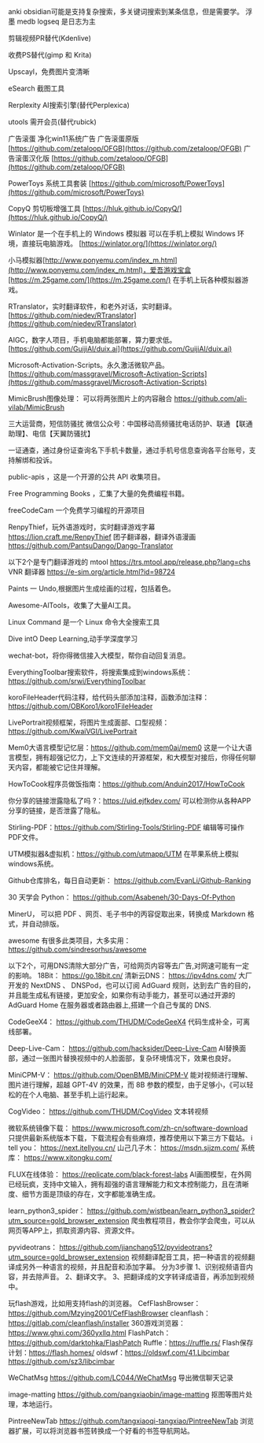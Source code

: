anki  obsidian可能是支持复杂搜索，多关键词搜索到某条信息，但是需要学。 浮墨  medb logseq 是日志为主


剪辑视频PR替代(Kdenlive)  

收费PS替代(gimp 和 Krita)

Upscayl，免费图片变清晰

eSearch 截图工具

Rerplexity AI搜索引擎(替代Perplexica)

utools 需开会员(替代rubick)

广告滚蛋 净化win11系统广告
广告滚蛋原版
[https://github.com/zetaloop/OFGB](https://github.com/zetaloop/OFGB)
广告滚蛋汉化版
[https://github.com/zetaloop/OFGB](https://github.com/zetaloop/OFGB)

PowerToys 系统工具套装
[https://github.com/microsoft/PowerToys](https://github.com/microsoft/PowerToys)

CopyQ 剪切板增强工具
[https://hluk.github.io/CopyQ/](https://hluk.github.io/CopyQ/)

Winlator 是一个在手机上的 Windows 模拟器
可以在手机上模拟 Windows 环境，直接玩电脑游戏。
[https://winlator.org/](https://winlator.org/)

小马模拟器[http://www.ponyemu.com/index_m.html](http://www.ponyemu.com/index_m.html)，爱吾游戏宝盒[https://m.25game.com/](https://m.25game.com/) 在手机上玩各种模拟器游戏。

RTranslator，实时翻译软件，和老外对话，实时翻译。[https://github.com/niedev/RTranslator](https://github.com/niedev/RTranslator)

AIGC，数字人项目，手机电脑都能部署，算力要求低。[https://github.com/GuijiAI/duix.ai](https://github.com/GuijiAI/duix.ai)

Microsoft-Activation-Scripts。永久激活微软产品。[https://github.com/massgravel/Microsoft-Activation-Scripts](https://github.com/massgravel/Microsoft-Activation-Scripts)

MimicBrush图像处理：
可以将两张图片上的内容融合
https://github.com/ali-vilab/MimicBrush

三大运营商，短信防骚扰
微信公众号：中国移动高频骚扰电话防护、联通 【联通助理】、电信【天翼防骚扰】

一证通查，通过身份证查询名下手机卡数量，通过手机号信息查询各平台账号，支持解绑和投诉。

public-apis ，这是一个开源的公共 API 收集项目。

Free Programming Books ，汇集了大量的免费编程书籍。

freeCodeCam 一个免费学习编程的开源项目

RenpyThief，玩外语游戏时，实时翻译游戏字幕
https://lion.craft.me/RenpyThief
团子翻译器，翻译外语漫画
https://github.com/PantsuDango/Dango-Translator

以下2个是专门翻译游戏的
mtool
https://trs.mtool.app/release.php?lang=chs
VNR 翻译器
https://e-sim.org/article.html?id=98724

Paints 一 Undo,根据图片生成绘画的过程，包括着色。

Awesome-AlTools，收集了大量AI工具。

Linux Command 是一个 Linux 命令大全搜索工具

Dive intO Deep Learning,动手学深度学习

wechat-bot，将你得微信接入大模型，帮你自动回复消息。

EverythingToolbar搜索软件，将搜索集成到windows系统：https://github.com/srwi/EverythingToolbar

koroFileHeader代码注释，给代码头部添加注释，函数添加注释：https://github.com/OBKoro1/koro1FileHeader

LivePortrait视频框架，将图片生成面部、口型视频：https://github.com/KwaiVGI/LivePortrait

Mem0大语言模型记忆层：https://github.com/mem0ai/mem0 这是一个让大语言模型，拥有超强记忆力，上下文连续的开源框架，和大模型对接后，你得任何聊天内容，都能被它记住并理解。

HowToCook程序员做饭指南：https://github.com/Anduin2017/HowToCook

你分享的链接泄露隐私了吗 ?：https://uid.ejfkdev.com/
可以检测你从各种APP分享的链接，是否泄露了隐私。

Stirling-PDF：https://github.com/Stirling-Tools/Stirling-PDF
编辑等可操作PDF文件。

UTM模拟器&虚拟机：https://github.com/utmapp/UTM
在苹果系统上模拟windows系统。

Github仓库排名，每日自动更新：
https://github.com/EvanLi/Github-Ranking

30 天学会 Python：
https://github.com/Asabeneh/30-Days-Of-Python

MinerU， 可以把 PDF 、网页、毛子书中的丙容促取出来，转换成 Markdown 格式，并自动排版。

awesome 有很多此类项目，大多实用：
https://github.com/sindresorhus/awesome

以下2个，可用DNS清除大部分广告，可给网页内容等去广告,对网速可能有一定的影响。
18Bit：
https://go.18bit.cn/
清新云DNS：
https://ipv4dns.com/
大厂开发的 NextDNS 、 DNSPod，也可以订阅 AdGuard 规则，达到去广告的目的，并且能生成私有链接，更加安全，如果你有动手能力，甚至可以通过开源的 AdGuard Home 在服务器或者路由器上,搭建一个自己专属的 DNS.

CodeGeeX4：
https://github.com/THUDM/CodeGeeX4
代码生成补全，可离线部署。

Deep-Live-Cam：
https://github.com/hacksider/Deep-Live-Cam
AI替换面部，通过一张图片替换视频中的人脸面部，复杂环境情况下，效果也良好。

MiniCPM-V：
https://github.com/OpenBMB/MiniCPM-V
能对视频进行理解、图片进行理解，超越 GPT-4V 的效果，而 8B 参数的模型，由于足够小，《可以轻松的在个人电脑、甚至手机上运行起来。

CogVideo：
https://github.com/THUDM/CogVideo
文本转视频

微软系统镜像下载：
https://www.microsoft.com/zh-cn/software-download
只提供最新系统版本下载，下载流程会有些麻烦，推荐使用以下第三方下载站。
i tell you：
https://next.itellyou.cn/
山己几子木：
https://msdn.sjjzm.com/
系统库：
https://www.xitongku.com/

FLUX在线体验：
https://replicate.com/black-forest-labs
AI画图模型，在外网已经玩疯，支持中文输入，拥有超强的语言理解能力和文本控制能力，且在清晰度、细节方面是顶级的存在，文字都能准确生成。

learn_python3_spider：
https://github.com/wistbean/learn_python3_spider?utm_source=gold_browser_extension
爬虫教程项目，教会你学会爬虫，可以从网页等APP上，抓取资源内容、资源文件。

pyvideotrans：
https://github.com/jianchang512/pyvideotrans?utm_source=gold_browser_extension
视频翻译配音工具，把一种语言的视频翻译成另外一种语言的视频，并且配音和添加字幕。
分为3步骤
1、识别视频语音内容，并去除声音。
2、翻译文字。
3、把翻译成的文字转译成语音，再添加到视频中。

玩flash游戏，比如用支持flash的浏览器。
CefFlashBrowser：https://github.com/Mzying2001/CefFlashBrowser
cleanflash：https://gitlab.com/cleanflash/installer
360游戏浏览器：https://www.ghxi.com/360yxllq.html
FlashPatch：https://github.com/darktohka/FlashPatch
Ruffle：https://ruffle.rs/
Flash保存计划：https://flash.homes/
oldswf：https://oldswf.com/41.Libcimbar
https://github.com/sz3/libcimbar

WeChatMsg
https://github.com/LC044/WeChatMsg
导出微信聊天记录

image-matting
https://github.com/pangxiaobin/image-matting
抠图等图片处理，本地运行。

PintreeNewTab
https://github.com/tangxiaoqi-tangxiao/PintreeNewTab
浏览器扩展，可以将浏览器书签转换成一个好看的书签导航网站。